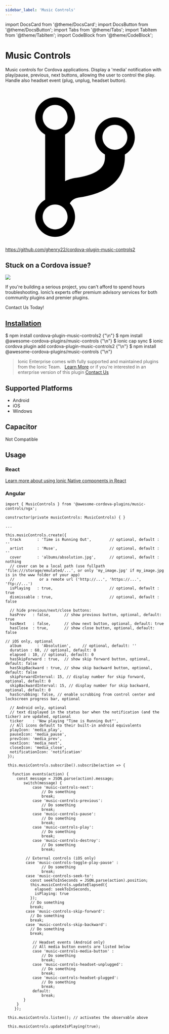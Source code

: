```yaml
---
sidebar_label: 'Music Controls'
---
```


import DocsCard from '@theme/DocsCard';
import DocsButton from '@theme/DocsButton';
import Tabs from '@theme/Tabs';
import TabItem from '@theme/TabItem';
import CodeBlock from '@theme/CodeBlock';

# Music Controls

Music controls for Cordova applications.
Display a 'media' notification with play/pause, previous, next buttons, allowing the user to control the play.
Handle also headset event (plug, unplug, headset button).

<p><a href="https://github.com/ghenry22/cordova-plugin-music-controls2" target="_blank" rel="noopener" className="git-link">
  <svg viewBox="0 0 512 512"><path d="M416 160c0-35.3-28.7-64-64-64s-64 28.7-64 64c0 23.7 12.9 44.3 32 55.4v8.6c0 19.9-7.8 33.7-25.3 44.9-15.4 9.8-38.1 17.1-67.5 21.5-14 2.1-25.7 6-35.2 10.7V151.4c19.1-11.1 32-31.7 32-55.4 0-35.3-28.7-64-64-64S96 60.7 96 96c0 23.7 12.9 44.3 32 55.4v209.2c-19.1 11.1-32 31.7-32 55.4 0 35.3 28.7 64 64 64s64-28.7 64-64c0-16.6-6.3-31.7-16.7-43.1 1.9-4.9 9.7-16.3 29.4-19.3 38.8-5.8 68.9-15.9 92.3-30.8 36-22.8 55-57 55-98.8v-8.6c19.1-11.1 32-31.7 32-55.4zM160 56c22.1 0 40 17.9 40 40s-17.9 40-40 40-40-17.9-40-40 17.9-40 40-40zm0 400c-22.1 0-40-17.9-40-40s17.9-40 40-40 40 17.9 40 40-17.9 40-40 40zm192-256c-22.1 0-40-17.9-40-40s17.9-40 40-40 40 17.9 40 40-17.9 40-40 40z"></path></svg> https://github.com/ghenry22/cordova-plugin-music-controls2
</a></p>

<h2>Stuck on a Cordova issue?</h2>
<DocsCard className="cordova-ee-card" header="Don't waste precious time on plugin issues." href="https://ionicframework.com/sales?product_of_interest=Ionic%20Native">
  <div>
    <img src="/docs/icons/native-cordova-bot.png" class="cordova-ee-img" />
    <p>If you're building a serious project, you can't afford to spend hours troubleshooting. Ionic’s experts offer premium advisory services for both community plugins and premier plugins.</p>
    <DocsButton className="native-ee-detail">Contact Us Today!</DocsButton>
  </div>
</DocsCard>

<h2 id="installation">
  <a href="#installation">Installation</a>
</h2>
<Tabs defaultValue="Capacitor" values={[
  {value: 'Capacitor', label: 'Capacitor'},
  {value: 'Cordova', label: 'Cordova'},
  {value: 'Enterprise', label: 'Enterprise'},
]}>
  <TabItem value="Capacitor">
    <CodeBlock className="language-shell">
      $ npm install cordova-plugin-music-controls2 {"\n"}
      $ npm install @awesome-cordova-plugins/music-controls {"\n"}
      $ ionic cap sync
    </CodeBlock>
  </TabItem>
  <TabItem value="Cordova">
    <CodeBlock className="language-shell">
      $ ionic cordova plugin add cordova-plugin-music-controls2 {"\n"}
      $ npm install @awesome-cordova-plugins/music-controls {"\n"}
    </CodeBlock>
  </TabItem>
  <TabItem value="Enterprise">
    <blockquote>Ionic Enterprise comes with fully supported and maintained plugins from the Ionic Team. &nbsp;
      <a class="btn" href="https://ionic.io/docs/premier-plugins">Learn More</a> or if you're interested in an enterprise version of this plugin <a class="btn" href="https://ionicframework.com/sales?product_of_interest=Ionic%20Enterprise%20Engine">Contact Us</a></blockquote>
  </TabItem>
</Tabs>

## Supported Platforms

- Android
- iOS
- Windows

## Capacitor

Not Compatible

## Usage

### React

[Learn more about using Ionic Native components in React](../native-community.md#react)

### Angular

```tsx
import { MusicControls } from '@awesome-cordova-plugins/music-controls/ngx';

constructor(private musicControls: MusicControls) { }

...

this.musicControls.create({
  track       : 'Time is Running Out',        // optional, default : ''
  artist      : 'Muse',                       // optional, default : ''
  cover       : 'albums/absolution.jpg',      // optional, default : nothing
  // cover can be a local path (use fullpath 'file:///storage/emulated/...', or only 'my_image.jpg' if my_image.jpg is in the www folder of your app)
  //           or a remote url ('http://...', 'https://...', 'ftp://...')
  isPlaying   : true,                         // optional, default : true
  dismissable : true,                         // optional, default : false

  // hide previous/next/close buttons:
  hasPrev   : false,      // show previous button, optional, default: true
  hasNext   : false,      // show next button, optional, default: true
  hasClose  : true,       // show close button, optional, default: false

// iOS only, optional
  album       : 'Absolution',     // optional, default: ''
  duration : 60, // optional, default: 0
  elapsed : 10, // optional, default: 0
  hasSkipForward : true,  // show skip forward button, optional, default: false
  hasSkipBackward : true, // show skip backward button, optional, default: false
  skipForwardInterval: 15, // display number for skip forward, optional, default: 0
  skipBackwardInterval: 15, // display number for skip backward, optional, default: 0
  hasScrubbing: false, // enable scrubbing from control center and lockscreen progress bar, optional

  // Android only, optional
  // text displayed in the status bar when the notification (and the ticker) are updated, optional
  ticker    : 'Now playing "Time is Running Out"',
  // All icons default to their built-in android equivalents
  playIcon: 'media_play',
  pauseIcon: 'media_pause',
  prevIcon: 'media_prev',
  nextIcon: 'media_next',
  closeIcon: 'media_close',
  notificationIcon: 'notification'
 });

 this.musicControls.subscribe().subscribe(action => {

   function events(action) {
     const message = JSON.parse(action).message;
     	switch(message) {
     		case 'music-controls-next':
     			// Do something
     			break;
     		case 'music-controls-previous':
     			// Do something
     			break;
     		case 'music-controls-pause':
     			// Do something
     			break;
     		case 'music-controls-play':
     			// Do something
     			break;
     		case 'music-controls-destroy':
     			// Do something
     			break;

         // External controls (iOS only)
         case 'music-controls-toggle-play-pause' :
     			// Do something
     			break;
         case 'music-controls-seek-to':
           const seekToInSeconds = JSON.parse(action).position;
           this.musicControls.updateElapsed({
             elapsed: seekToInSeconds,
             isPlaying: true
           });
           // Do something
           break;
         case 'music-controls-skip-forward':
           // Do something
           break;
         case 'music-controls-skip-backward':
           // Do something
           break;

     		// Headset events (Android only)
     		// All media button events are listed below
     		case 'music-controls-media-button' :
     			// Do something
     			break;
     		case 'music-controls-headset-unplugged':
     			// Do something
     			break;
     		case 'music-controls-headset-plugged':
     			// Do something
     			break;
     		default:
     			break;
     	}
     }
    });

 this.musicControls.listen(); // activates the observable above

 this.musicControls.updateIsPlaying(true);


```
